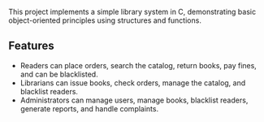  This project implements a simple library system in C, demonstrating basic object-oriented principles using structures and functions.

   ## Features

   - Readers can place orders, search the catalog, return books, pay fines, and can be blacklisted.
   - Librarians can issue books, check orders, manage the catalog, and blacklist readers.
   - Administrators can manage users, manage books, blacklist readers, generate reports, and handle complaints.
